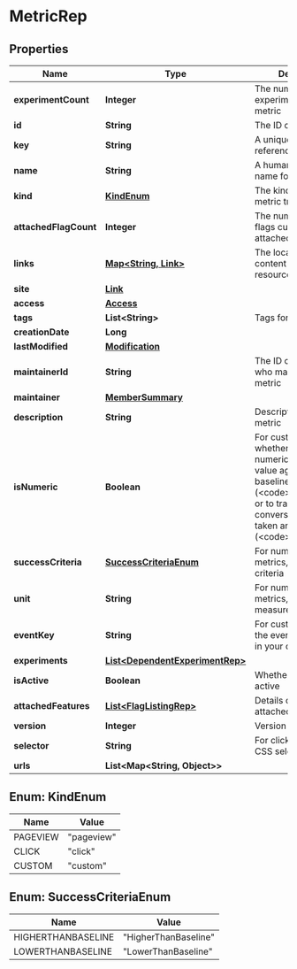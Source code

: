 

# MetricRep


## Properties

| Name | Type | Description | Notes |
|------------ | ------------- | ------------- | -------------|
|**experimentCount** | **Integer** | The number of experiments using this metric |  [optional] |
|**id** | **String** | The ID of this metric |  |
|**key** | **String** | A unique key to reference the metric |  |
|**name** | **String** | A human-friendly name for the metric |  |
|**kind** | [**KindEnum**](#KindEnum) | The kind of event the metric tracks |  |
|**attachedFlagCount** | **Integer** | The number of feature flags currently attached to this metric |  [optional] |
|**links** | [**Map&lt;String, Link&gt;**](Link.md) | The location and content type of related resources |  |
|**site** | [**Link**](Link.md) |  |  [optional] |
|**access** | [**Access**](Access.md) |  |  [optional] |
|**tags** | **List&lt;String&gt;** | Tags for the metric |  |
|**creationDate** | **Long** |  |  |
|**lastModified** | [**Modification**](Modification.md) |  |  [optional] |
|**maintainerId** | **String** | The ID of the member who maintains this metric |  [optional] |
|**maintainer** | [**MemberSummary**](MemberSummary.md) |  |  [optional] |
|**description** | **String** | Description of the metric |  [optional] |
|**isNumeric** | **Boolean** | For custom metrics, whether to track numeric changes in value against a baseline (&lt;code&gt;true&lt;/code&gt;) or to track a conversion when users taken an action (&lt;code&gt;false&lt;/code&gt;). |  [optional] |
|**successCriteria** | [**SuccessCriteriaEnum**](#SuccessCriteriaEnum) | For numeric custom metrics, the success criteria |  [optional] |
|**unit** | **String** | For numeric custom metrics, the unit of measure |  [optional] |
|**eventKey** | **String** | For custom metrics, the event name to use in your code |  [optional] |
|**experiments** | [**List&lt;DependentExperimentRep&gt;**](DependentExperimentRep.md) |  |  [optional] |
|**isActive** | **Boolean** | Whether the metric is active |  [optional] |
|**attachedFeatures** | [**List&lt;FlagListingRep&gt;**](FlagListingRep.md) | Details on the flags attached to this metric |  [optional] |
|**version** | **Integer** | Version of the metric |  [optional] |
|**selector** | **String** | For click metrics, the CSS selectors |  [optional] |
|**urls** | **List&lt;Map&lt;String, Object&gt;&gt;** |  |  [optional] |



## Enum: KindEnum

| Name | Value |
|---- | -----|
| PAGEVIEW | &quot;pageview&quot; |
| CLICK | &quot;click&quot; |
| CUSTOM | &quot;custom&quot; |



## Enum: SuccessCriteriaEnum

| Name | Value |
|---- | -----|
| HIGHERTHANBASELINE | &quot;HigherThanBaseline&quot; |
| LOWERTHANBASELINE | &quot;LowerThanBaseline&quot; |



